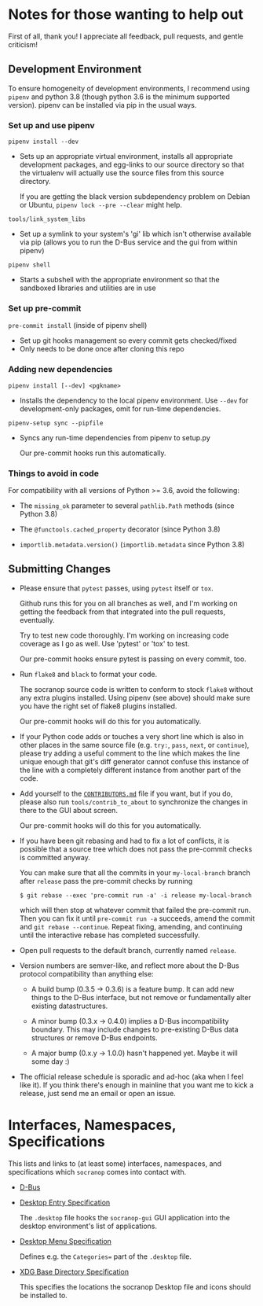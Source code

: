Notes for those wanting to help out
===================================

First of all, thank you!  I appreciate all feedback, pull requests, and gentle criticism!

Development Environment
-----------------------

To ensure homogeneity of development environments, I recommend
using `pipenv` and python 3.8 (though python 3.6 is the minimum
supported version).  pipenv can be installed via pip in the usual
ways.

### Set up and use pipenv

`pipenv install --dev`
- Sets up an appropriate virtual environment, installs all appropriate
  development packages, and egg-links to our source directory so that
  the virtualenv will actually use the source files from this source
  directory.

  If you are getting the black version subdependency problem on Debian
  or Ubuntu, `pipenv lock --pre --clear` might help.

`tools/link_system_libs`
- Set up a symlink to your system's 'gi' lib which isn't otherwise available
  via pip (allows you to run the D-Bus service and the gui from within pipenv)

`pipenv shell`
- Starts a subshell with the appropriate environment so that the
  sandboxed libraries and utilities are in use

### Set up pre-commit

`pre-commit install` (inside of pipenv shell)
- Set up git hooks management so every commit gets checked/fixed
- Only needs to be done once after cloning this repo

### Adding new dependencies

`pipenv install [--dev] <pgkname>`
- Installs the dependency to the local pipenv environment.  Use
  `--dev` for development-only packages, omit for run-time
  dependencies.

`pipenv-setup sync --pipfile`
- Syncs any run-time dependencies from pipenv to setup.py

  Our pre-commit hooks run this automatically.

### Things to avoid in code

For compatibility with all versions of Python >= 3.6, avoid the
following:

  * The `missing_ok` parameter to several `pathlib.Path` methods
    (since Python 3.8)

  * The `@functools.cached_property` decorator (since Python 3.8)

  * `importlib.metadata.version()` (`importlib.metadata` since
    Python 3.8)


Submitting Changes
------------------

- Please ensure that `pytest` passes, using `pytest` itself or `tox`.

  Github runs this for you on all branches as well, and I'm working on
  getting the feedback from that integrated into the pull requests,
  eventually.

  Try to test new code thoroughly.  I'm working on increasing code
  coverage as I go as well.  Use 'pytest' or 'tox' to test.

  Our pre-commit hooks ensure pytest is passing on every commit, too.

- Run `flake8` and `black` to format your code.

  The socranop source code is written to conform to stock `flake8`
  without any extra plugins installed.  Using pipenv (see above) should make
  sure you have the right set of flake8 plugins installed.

  Our pre-commit hooks will do this for you automatically.

- If your Python code adds or touches a very short line which is also
  in other places in the same source file (e.g. `try:`, `pass`,
  `next`, or `continue`), please try adding a useful comment to the
  line which makes the line unique enough that git's diff generator
  cannot confuse this instance of the line with a completely different
  instance from another part of the code.

- Add yourself to the [`CONTRIBUTORS.md`](CONTRIBUTORS.html) file if you
  want, but if you do, please also run `tools/contrib_to_about` to
  synchronize the changes in there to the GUI about screen.

  Our pre-commit hooks will do this for you automatically.

- If you have been git rebasing and had to fix a lot of conflicts, it
  is possible that a source tree which does not pass the pre-commit
  checks is committed anyway.

  You can make sure that all the commits in your `my-local-branch`
  branch after `release` pass the pre-commit checks by running

      $ git rebase --exec 'pre-commit run -a' -i release my-local-branch

  which will then stop at whatever commit that failed the pre-commit
  run. Then you can fix it until `pre-commit run -a` succeeds, amend
  the commit and `git rebase --continue`. Repeat fixing, amending, and
  continuing until the interactive rebase has completed successfully.

- Open pull requests to the default branch, currently named `release`.

- Version numbers are semver-like, and reflect more about the D-Bus protocol
  compatibility than anything else:

    - A build bump (0.3.5 -> 0.3.6) is a feature bump.  It can add new things
      to the D-Bus interface, but not remove or fundamentally alter existing
      datastructures.

    - A minor bump (0.3.x -> 0.4.0) implies a D-Bus incompatibility boundary.
      This may include changes to pre-existing D-Bus data structures or remove
      D-Bus endpoints.

    - A major bump (0.x.y -> 1.0.0) hasn't happened yet.  Maybe it will some day :)

- The official release schedule is sporadic and ad-hoc (aka when I feel like
  it).  If you think there's enough in mainline that you want me to kick a
  release, just send me an email or open an issue.


Interfaces, Namespaces, Specifications
======================================

This lists and links to (at least some) interfaces, namespaces, and
specifications which `socranop` comes into contact with.

  * [D-Bus](https://dbus.freedesktop.org/doc/dbus-specification.html)

  * [Desktop Entry Specification](https://specifications.freedesktop.org/desktop-entry-spec/desktop-entry-spec-latest.html)

    The `.desktop` file hooks the `socranop-gui` GUI application
    into the desktop environment's list of applications.

  * [Desktop Menu Specification](https://specifications.freedesktop.org/menu-spec/menu-spec-1.0.html)

    Defines e.g. the `Categories=` part of the `.desktop` file.

  * [XDG Base Directory Specification](https://specifications.freedesktop.org/basedir-spec/basedir-spec-latest.html)

    This specifies the locations the socranop Desktop file and
    icons should be installed to.
